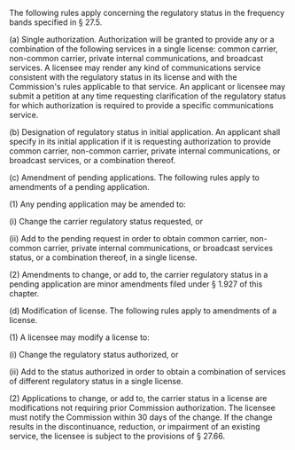 The following rules apply concerning the regulatory status in the frequency bands specified in § 27.5.

(a) Single authorization. Authorization will be granted to provide any or a combination of the following services in a single license: common carrier, non-common carrier, private internal communications, and broadcast services. A licensee may render any kind of communications service consistent with the regulatory status in its license and with the Commission's rules applicable to that service. An applicant or licensee may submit a petition at any time requesting clarification of the regulatory status for which authorization is required to provide a specific communications service.

(b) Designation of regulatory status in initial application. An applicant shall specify in its initial application if it is requesting authorization to provide common carrier, non-common carrier, private internal communications, or broadcast services, or a combination thereof.

(c) Amendment of pending applications. The following rules apply to amendments of a pending application.

(1) Any pending application may be amended to:

(i) Change the carrier regulatory status requested, or

(ii) Add to the pending request in order to obtain common carrier, non-common carrier, private internal communications, or broadcast services status, or a combination thereof, in a single license.

(2) Amendments to change, or add to, the carrier regulatory status in a pending application are minor amendments filed under § 1.927 of this chapter.

(d) Modification of license. The following rules apply to amendments of a license.

(1) A licensee may modify a license to:

(i) Change the regulatory status authorized, or

(ii) Add to the status authorized in order to obtain a combination of services of different regulatory status in a single license.

(2) Applications to change, or add to, the carrier status in a license are modifications not requiring prior Commission authorization. The licensee must notify the Commission within 30 days of the change. If the change results in the discontinuance, reduction, or impairment of an existing service, the licensee is subject to the provisions of § 27.66.

